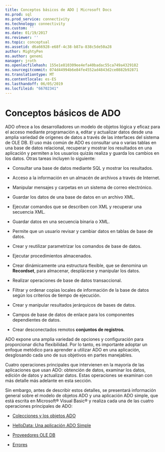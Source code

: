 ```yaml
---
title: Conceptos básicos de ADO | Microsoft Docs
ms.prod: sql
ms.prod_service: connectivity
ms.technology: connectivity
ms.custom: ''
ms.date: 01/19/2017
ms.reviewer: ''
ms.topic: conceptual
ms.assetid: d6a66928-e68f-4c38-b87a-838c5de50a28
author: MightyPen
ms.author: genemi
manager: jroth
ms.openlocfilehash: 155e1e810309ee4efa40badac55ca749a4329182
ms.sourcegitcommit: 074d44994b6e84fe4552ad4843d2ce0882b92871
ms.translationtype: MT
ms.contentlocale: es-ES
ms.lasthandoff: 06/05/2019
ms.locfileid: "66702341"
---
```

# <a name="ado-fundamentals"></a>Conceptos básicos de ADO
ADO ofrece a los desarrolladores un modelo de objetos lógica y eficaz para el acceso mediante programación a, editar y actualizar datos desde una amplia variedad de orígenes de datos a través de las interfaces del sistema de OLE DB. El uso más común de ADO es consultar una o varias tablas en una base de datos relacional, recuperar y mostrar los resultados en una aplicación y permiten a los usuarios quizás realiza y guarda los cambios en los datos. Otras tareas incluyen lo siguiente:  
  
-   Consultar una base de datos mediante SQL y mostrar los resultados.  
  
-   Acceso a la información en un almacén de archivos a través de Internet.  
  
-   Manipular mensajes y carpetas en un sistema de correo electrónico.  
  
-   Guardar los datos de una base de datos en un archivo XML.  
  
-   Ejecutar comandos que se describen con XML y recuperar una secuencia XML.  
  
-   Guardar datos en una secuencia binaria o XML.  
  
-   Permite que un usuario revisar y cambiar datos en tablas de base de datos.  
  
-   Crear y reutilizar parametrizar los comandos de base de datos.  
  
-   Ejecutar procedimientos almacenados.  
  
-   Crear dinámicamente una estructura flexible, que se denomina un **Recordset**, para almacenar, desplácese y manipular los datos.  
  
-   Realizar operaciones de base de datos transaccional.  
  
-   Filtrar y ordenar copias locales de información de la base de datos según los criterios de tiempo de ejecución.  
  
-   Crear y manipular resultados jerárquicos de bases de datos.  
  
-   Campos de base de datos de enlace para los componentes dependientes de datos.  
  
-   Crear desconectados remotos **conjuntos de registros**.  
  
 ADO expone una amplia variedad de opciones y configuración para proporcionar dicha flexibilidad. Por lo tanto, es importante adoptar un enfoque metódico para aprender a utilizar ADO en una aplicación, desglosando cada uno de sus objetivos en partes manejables.  
  
 Cuatro operaciones principales que intervienen en la mayoría de las aplicaciones que usan ADO: obtención de datos, examinar los datos, edición de datos y actualizar datos. Estas operaciones se examinan con más detalle más adelante en esta sección.  
  
 Sin embargo, antes de describir estos detalles, se presentará información general sobre el modelo de objetos ADO y una aplicación ADO simple, que está escrita en Microsoft® Visual Basic® y realiza cada una de las cuatro operaciones principales de ADO:  
  
-   [Colecciones y los objetos ADO](../../../ado/guide/data/ado-objects-and-collections.md)  
  
-   [HelloData: Una aplicación ADO Simple](../../../ado/guide/data/hellodata-a-simple-ado-application.md)  
  
-   [Proveedores OLE DB](../../../ado/guide/data/ole-db-providers-ado.md)  
  
-   [Errores](../../../ado/guide/data/errors-ado.md)
